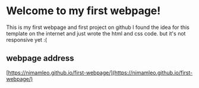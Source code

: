 # Welcome to my first webpage!

This is my first webpage and first project on github
I found the idea for this template on the internet and just wrote the html and css code.
but it's not responsive yet :(

## webpage address

[https://nimamleo.github.io/first-webpage/](https://nimamleo.github.io/first-webpage/)
